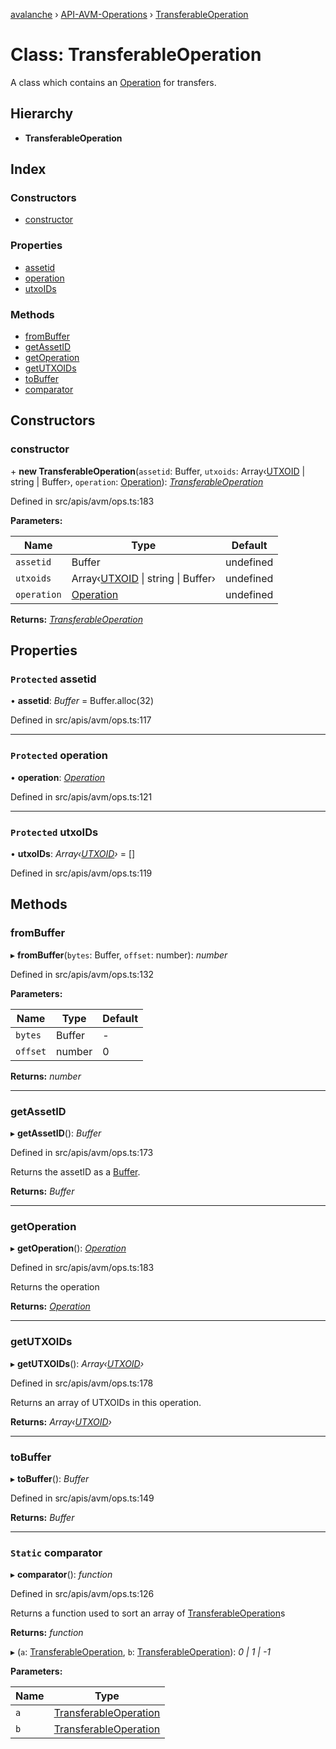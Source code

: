 [avalanche](../README.md) › [API-AVM-Operations](../modules/api_avm_operations.md) › [TransferableOperation](api_avm_operations.transferableoperation.md)

# Class: TransferableOperation

A class which contains an [Operation](api_avm_operations.operation.md) for transfers.

## Hierarchy

* **TransferableOperation**

## Index

### Constructors

* [constructor](api_avm_operations.transferableoperation.md#constructor)

### Properties

* [assetid](api_avm_operations.transferableoperation.md#protected-assetid)
* [operation](api_avm_operations.transferableoperation.md#protected-operation)
* [utxoIDs](api_avm_operations.transferableoperation.md#protected-utxoids)

### Methods

* [fromBuffer](api_avm_operations.transferableoperation.md#frombuffer)
* [getAssetID](api_avm_operations.transferableoperation.md#getassetid)
* [getOperation](api_avm_operations.transferableoperation.md#getoperation)
* [getUTXOIDs](api_avm_operations.transferableoperation.md#getutxoids)
* [toBuffer](api_avm_operations.transferableoperation.md#tobuffer)
* [comparator](api_avm_operations.transferableoperation.md#static-comparator)

## Constructors

###  constructor

\+ **new TransferableOperation**(`assetid`: Buffer, `utxoids`: Array‹[UTXOID](api_avm_operations.utxoid.md) | string | Buffer›, `operation`: [Operation](api_avm_operations.operation.md)): *[TransferableOperation](api_avm_operations.transferableoperation.md)*

Defined in src/apis/avm/ops.ts:183

**Parameters:**

Name | Type | Default |
------ | ------ | ------ |
`assetid` | Buffer | undefined |
`utxoids` | Array‹[UTXOID](api_avm_operations.utxoid.md) &#124; string &#124; Buffer› | undefined |
`operation` | [Operation](api_avm_operations.operation.md) | undefined |

**Returns:** *[TransferableOperation](api_avm_operations.transferableoperation.md)*

## Properties

### `Protected` assetid

• **assetid**: *Buffer* = Buffer.alloc(32)

Defined in src/apis/avm/ops.ts:117

___

### `Protected` operation

• **operation**: *[Operation](api_avm_operations.operation.md)*

Defined in src/apis/avm/ops.ts:121

___

### `Protected` utxoIDs

• **utxoIDs**: *Array‹[UTXOID](api_avm_operations.utxoid.md)›* = []

Defined in src/apis/avm/ops.ts:119

## Methods

###  fromBuffer

▸ **fromBuffer**(`bytes`: Buffer, `offset`: number): *number*

Defined in src/apis/avm/ops.ts:132

**Parameters:**

Name | Type | Default |
------ | ------ | ------ |
`bytes` | Buffer | - |
`offset` | number | 0 |

**Returns:** *number*

___

###  getAssetID

▸ **getAssetID**(): *Buffer*

Defined in src/apis/avm/ops.ts:173

Returns the assetID as a [Buffer](https://github.com/feross/buffer).

**Returns:** *Buffer*

___

###  getOperation

▸ **getOperation**(): *[Operation](api_avm_operations.operation.md)*

Defined in src/apis/avm/ops.ts:183

Returns the operation

**Returns:** *[Operation](api_avm_operations.operation.md)*

___

###  getUTXOIDs

▸ **getUTXOIDs**(): *Array‹[UTXOID](api_avm_operations.utxoid.md)›*

Defined in src/apis/avm/ops.ts:178

Returns an array of UTXOIDs in this operation.

**Returns:** *Array‹[UTXOID](api_avm_operations.utxoid.md)›*

___

###  toBuffer

▸ **toBuffer**(): *Buffer*

Defined in src/apis/avm/ops.ts:149

**Returns:** *Buffer*

___

### `Static` comparator

▸ **comparator**(): *function*

Defined in src/apis/avm/ops.ts:126

Returns a function used to sort an array of [TransferableOperation](api_avm_operations.transferableoperation.md)s

**Returns:** *function*

▸ (`a`: [TransferableOperation](api_avm_operations.transferableoperation.md), `b`: [TransferableOperation](api_avm_operations.transferableoperation.md)): *0 | 1 | -1*

**Parameters:**

Name | Type |
------ | ------ |
`a` | [TransferableOperation](api_avm_operations.transferableoperation.md) |
`b` | [TransferableOperation](api_avm_operations.transferableoperation.md) |
